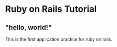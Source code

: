 # Ruby on Rails Tutorial

## "hello, world!"

This is the first application practice for ruby on rails.